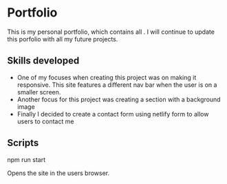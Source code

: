 # Portfolio

This is my personal portfolio, which contains all . 
I will continue to update this porfolio with all my future projects.  

## Skills developed

- One of my focuses when creating this project was on making it responsive. This site features a different nav bar when the user is on a smaller screen.
- Another focus for this project was creating a section with a background image
- Finally I decided to create a contact form using netlify form to allow users to contact me

## Scripts

npm run start  

Opens the site in the users browser.


